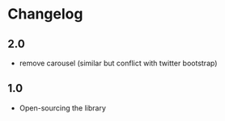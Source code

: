# Changelog

## 2.0

* remove carousel (similar but conflict with twitter bootstrap)

## 1.0

* Open-sourcing the library
